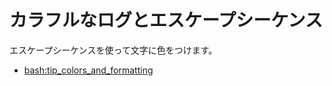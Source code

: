 # カラフルなログとエスケープシーケンス

エスケープシーケンスを使って文字に色をつけます。

* [bash:tip_colors_and_formatting](https://misc.flogisoft.com/bash/tip_colors_and_formatting)

